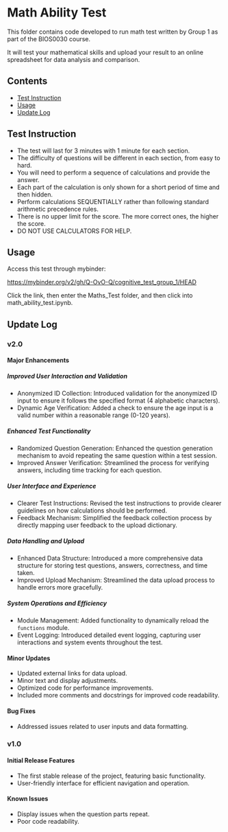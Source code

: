 # Math Ability Test

This folder contains code developed to run math test written by Group 1 as part of the BIOS0030 course.

It will test your mathematical skills and upload your result to an online spreadsheet for data analysis and comparison.

## Contents
- [Test Instruction](#test-instruction)
- [Usage](#usage)
- [Update Log](#update-log)
  
## Test Instruction

* The test will last for 3 minutes with 1 minute for each section.
* The difficulty of questions will be different in each section, from easy to hard.
* You will need to perform a sequence of calculations and provide the answer.
* Each part of the calculation is only shown for a short period of time and then hidden.
* Perform calculations SEQUENTIALLY rather than following standard arithmetic precedence rules.
* There is no upper limit for the score. The more correct ones, the higher the score.
* DO NOT USE CALCULATORS FOR HELP.

## Usage

Access this test through mybinder:

https://mybinder.org/v2/gh/Q-OvO-Q/cognitive_test_group_1/HEAD

Click the link, then enter the Maths_Test folder, and then click into math_ability_test.ipynb.

## Update Log

### v2.0

#### Major Enhancements

##### Improved User Interaction and Validation
- Anonymized ID Collection: Introduced validation for the anonymized ID input to ensure it follows the specified format (4 alphabetic characters).
- Dynamic Age Verification: Added a check to ensure the age input is a valid number within a reasonable range (0-120 years).

##### Enhanced Test Functionality
- Randomized Question Generation: Enhanced the question generation mechanism to avoid repeating the same question within a test session.
- Improved Answer Verification: Streamlined the process for verifying answers, including time tracking for each question.

##### User Interface and Experience
- Clearer Test Instructions: Revised the test instructions to provide clearer guidelines on how calculations should be performed.
- Feedback Mechanism: Simplified the feedback collection process by directly mapping user feedback to the upload dictionary.

##### Data Handling and Upload
- Enhanced Data Structure: Introduced a more comprehensive data structure for storing test questions, answers, correctness, and time taken.
- Improved Upload Mechanism: Streamlined the data upload process to handle errors more gracefully.

##### System Operations and Efficiency
- Module Management: Added functionality to dynamically reload the `functions` module.
- Event Logging: Introduced detailed event logging, capturing user interactions and system events throughout the test.

#### Minor Updates
- Updated external links for data upload.
- Minor text and display adjustments.
- Optimized code for performance improvements.
- Included more comments and docstrings for improved code readability.

#### Bug Fixes
- Addressed issues related to user inputs and data formatting.

### v1.0

#### Initial Release Features
- The first stable release of the project, featuring basic functionality.
- User-friendly interface for efficient navigation and operation.

#### Known Issues
- Display issues when the question parts repeat.
- Poor code readability.
